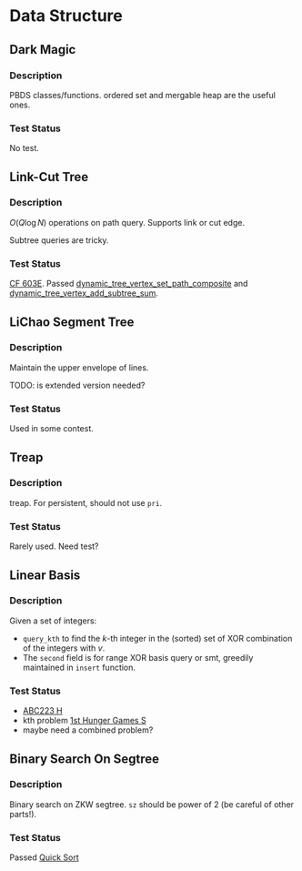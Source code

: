 # Data Structure

## Dark Magic
### Description
PBDS classes/functions.
ordered set and mergable heap are the useful ones.
### Test Status
No test.

## Link-Cut Tree
### Description
$O(Q\log N)$ operations on path query.
Supports link or cut edge.

Subtree queries are tricky.
### Test Status
[CF 603E](https://codeforces.com/contest/603/submission/175289794).
Passed [dynamic_tree_vertex_set_path_composite](https://judge.yosupo.jp/submission/183880) and [dynamic_tree_vertex_add_subtree_sum](https://judge.yosupo.jp/submission/183905).

## LiChao Segment Tree
### Description
Maintain the upper envelope of lines.

TODO: is extended version needed?
### Test Status
Used in some contest.

## Treap
### Description
treap. For persistent, should not use `pri`.
### Test Status
Rarely used. Need test?

## Linear Basis
### Description
Given a set of integers:
- `query_kth` to find the $k$-th integer in the (sorted)
    set of XOR combination of the integers with $v$.
- The `second` field is for range XOR basis query or smt,
    greedily maintained in `insert` function.

### Test Status
- [ABC223 H](https://atcoder.jp/contests/abc223/submissions/35070056)
- kth problem [1st Hunger Games S](https://codeforces.com/group/qcIqFPYhVr/contest/203881/problem/S)
- maybe need a combined problem?

## Binary Search On Segtree
### Description
Binary search on ZKW segtree.
`sz` should be power of $2$ (be careful of other parts!).
### Test Status
Passed [Quick Sort](https://codeforces.com/gym/104076/problem/G)

